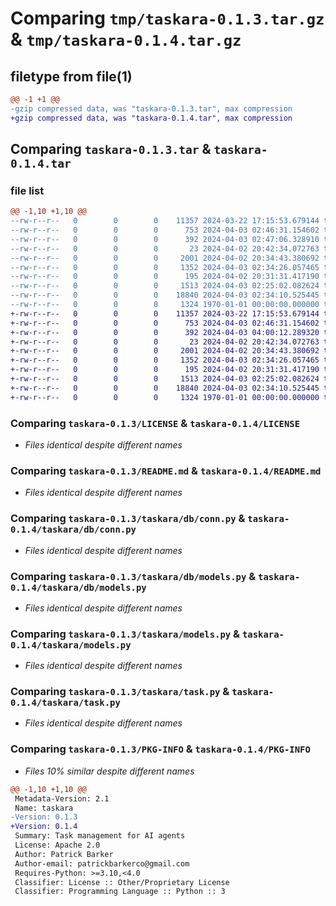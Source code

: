 # Comparing `tmp/taskara-0.1.3.tar.gz` & `tmp/taskara-0.1.4.tar.gz`

## filetype from file(1)

```diff
@@ -1 +1 @@
-gzip compressed data, was "taskara-0.1.3.tar", max compression
+gzip compressed data, was "taskara-0.1.4.tar", max compression
```

## Comparing `taskara-0.1.3.tar` & `taskara-0.1.4.tar`

### file list

```diff
@@ -1,10 +1,10 @@
--rw-r--r--   0        0        0    11357 2024-03-22 17:15:53.679144 taskara-0.1.3/LICENSE
--rw-r--r--   0        0        0      753 2024-04-03 02:46:31.154602 taskara-0.1.3/README.md
--rw-r--r--   0        0        0      392 2024-04-03 02:47:06.328910 taskara-0.1.3/pyproject.toml
--rw-r--r--   0        0        0       23 2024-04-02 20:42:34.072763 taskara-0.1.3/taskara/__init__.py
--rw-r--r--   0        0        0     2001 2024-04-02 20:34:43.380692 taskara-0.1.3/taskara/db/conn.py
--rw-r--r--   0        0        0     1352 2024-04-03 02:34:26.057465 taskara-0.1.3/taskara/db/models.py
--rw-r--r--   0        0        0      195 2024-04-02 20:31:31.417190 taskara-0.1.3/taskara/env.py
--rw-r--r--   0        0        0     1513 2024-04-03 02:25:02.082624 taskara-0.1.3/taskara/models.py
--rw-r--r--   0        0        0    18840 2024-04-03 02:34:10.525445 taskara-0.1.3/taskara/task.py
--rw-r--r--   0        0        0     1324 1970-01-01 00:00:00.000000 taskara-0.1.3/PKG-INFO
+-rw-r--r--   0        0        0    11357 2024-03-22 17:15:53.679144 taskara-0.1.4/LICENSE
+-rw-r--r--   0        0        0      753 2024-04-03 02:46:31.154602 taskara-0.1.4/README.md
+-rw-r--r--   0        0        0      392 2024-04-03 04:00:12.289320 taskara-0.1.4/pyproject.toml
+-rw-r--r--   0        0        0       23 2024-04-02 20:42:34.072763 taskara-0.1.4/taskara/__init__.py
+-rw-r--r--   0        0        0     2001 2024-04-02 20:34:43.380692 taskara-0.1.4/taskara/db/conn.py
+-rw-r--r--   0        0        0     1352 2024-04-03 02:34:26.057465 taskara-0.1.4/taskara/db/models.py
+-rw-r--r--   0        0        0      195 2024-04-02 20:31:31.417190 taskara-0.1.4/taskara/env.py
+-rw-r--r--   0        0        0     1513 2024-04-03 02:25:02.082624 taskara-0.1.4/taskara/models.py
+-rw-r--r--   0        0        0    18840 2024-04-03 02:34:10.525445 taskara-0.1.4/taskara/task.py
+-rw-r--r--   0        0        0     1324 1970-01-01 00:00:00.000000 taskara-0.1.4/PKG-INFO
```

### Comparing `taskara-0.1.3/LICENSE` & `taskara-0.1.4/LICENSE`

 * *Files identical despite different names*

### Comparing `taskara-0.1.3/README.md` & `taskara-0.1.4/README.md`

 * *Files identical despite different names*

### Comparing `taskara-0.1.3/taskara/db/conn.py` & `taskara-0.1.4/taskara/db/conn.py`

 * *Files identical despite different names*

### Comparing `taskara-0.1.3/taskara/db/models.py` & `taskara-0.1.4/taskara/db/models.py`

 * *Files identical despite different names*

### Comparing `taskara-0.1.3/taskara/models.py` & `taskara-0.1.4/taskara/models.py`

 * *Files identical despite different names*

### Comparing `taskara-0.1.3/taskara/task.py` & `taskara-0.1.4/taskara/task.py`

 * *Files identical despite different names*

### Comparing `taskara-0.1.3/PKG-INFO` & `taskara-0.1.4/PKG-INFO`

 * *Files 10% similar despite different names*

```diff
@@ -1,10 +1,10 @@
 Metadata-Version: 2.1
 Name: taskara
-Version: 0.1.3
+Version: 0.1.4
 Summary: Task management for AI agents
 License: Apache 2.0
 Author: Patrick Barker
 Author-email: patrickbarkerco@gmail.com
 Requires-Python: >=3.10,<4.0
 Classifier: License :: Other/Proprietary License
 Classifier: Programming Language :: Python :: 3
```

